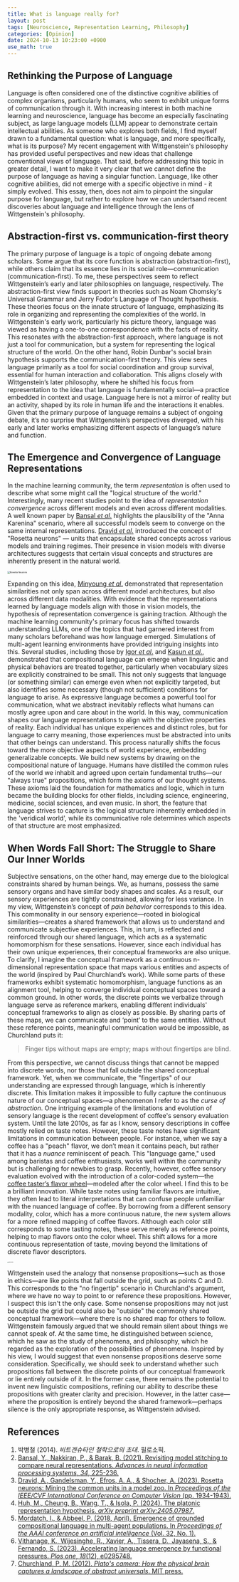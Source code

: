 ```yaml
---
title: What is language really for?
layout: post
tags: [Neuroscience, Representation Learning, Philosophy]
categories: [Opinion]
date: 2024-10-13 10:23:00 +0900
use_math: true
---
```


## Rethinking the Purpose of Language
Language is often considered one of the distinctive cognitive abilities of complex organisms, particularly humans, who seem to exhibit unique forms of communication through it. With increasing interest in both machine learning and neuroscience, language has become an especially fascinating subject, as large language models (LLM) appear to demonstrate certain intellectual abilities. As someone who explores both fields, I find myself drawn to a fundamental question: what is language, and more specifically, what is its purpose? My recent engagement with Wittgenstein's philosophy has provided useful perspectives and new ideas that challenge conventional views of language.
That said, before addressing this topic in greater detail, I want to make it very clear that we cannot define the purpose of language as having a singular function. Language, like other cognitive abilities, did not emerge with a specific objective in mind - it simply evolved. This essay, then, does not aim to pinpoint the singular purpose for language, but rather to explore how we can undertsand recent discoveries about language and intelligence through the lens of Wittgenstein's philosophy.

## Abstraction-first vs. communication-first theory
The primary purpose of language is a topic of ongoing debate among scholars. Some argue that its core function is abstraction (abstraction-first), while others claim that its essence lies in its social role—communication (communication-first). To me, these perspectives seem to reflect Wittgenstein’s early and later philosophies on language, respectively.
The abstraction-first view finds support in theories such as Noam Chomsky's Universal Grammar and Jerry Fodor's Language of Thought hypothesis. These theories focus on the innate structure of language, emphasizing its role in organizing and representing the complexities of the world. In Wittgenstein's early work, particularly his picture theory, language was viewed as having a one-to-one correspondence with the facts of reality. This resonates with the abstraction-first approach, where language is not just a tool for communication, but a system for representing the logical structure of the world.
On the other hand, Robin Dunbar's social brain hypothesis supports the communication-first theory. This view sees language primarily as a tool for social coordination and group survival, essential for human interaction and collaboration. This aligns closely with Wittgenstein’s later philosophy, where he shifted his focus from representation to the idea that language is fundamentally social—a practice embedded in context and usage. Language here is not a mirror of reality but an activity, shaped by its role in human life and the interactions it enables.
Given that the primary purpose of language remains a subject of ongoing debate, it’s no surprise that Wittgenstein’s perspectives diverged, with his early and later works emphasizing different aspects of language’s nature and function.

## The Emergence and Convergence of Language Representations
In the machine learning community, the term _representation_ is often used to describe what some might call the "logical structure of the world." Interestingly, many recent studies point to the idea of _representation convergence_ across different models and even across different modalities. A well known paper by [Bansal _et al_.](https://proceedings.neurips.cc/paper/2021/hash/01ded4259d101feb739b06c399e9cd9c-Abstract.html) highlights the plausibility of the "Anna Karenina" scenario, where all successful models seem to converge on the same internal representations. [Dravid _et al_.](https://arxiv.org/pdf/2306.09346) introduced the concept of "Rosetta neurons" — units that encapsulate shared concepts across various models and training regimes. Their presence in vision models with diverse architectures suggests that certain visual concepts and structures are inherently present in the natural world. 

<img src="https://github.com/user-attachments/assets/996f7fa8-5dd2-4336-9fed-d2d006c0b800" alt="Rosetta Neurons" style="zoom:35%;" />

Expanding on this idea, [Minyoung _et al_.](https://arxiv.org/pdf/2405.07987) demonstrated that representation similarities not only span across different model architectures, but also across different data modalities. With evidence that the representations learned by language models align with those in vision models, the hypothesis of representation convergence is gaining traction.
Although the machine learning community's primary focus has shifted towards understanding LLMs, one of the topics that had garnered interest from many scholars beforehand was how language emerged. Simulations of multi-agent learning environments have provided intriguing insights into this. Several studies, including those by [Igor _et al_.](https://cdn.aaai.org/ojs/11492/11492-13-15020-1-2-20201228.pdf) and [Kasun _et al_.](https://journals.plos.org/plosone/article?id=10.1371/journal.pone.0295748), demonstrated that compositional language can emerge when linguistic and physical behaviors are treated together, particularly when vocabulary sizes are explicitly constrained to be small. This not only suggests that language (or something similar) can emerge even when not explicitly targeted, but also identifies some necessary (though not sufficient) conditions for language to arise.
As expressive language becomes a powerful tool for communication, what we abstract inevitably reflects what humans can mostly agree upon and care about in the world. In this way, communication shapes our language representations to align with the objective properties of reality. Each individual has unique experiences and distinct roles, but for language to carry meaning, those experiences must be abstracted into units that other beings can understand. This process naturally shifts the focus toward the more objective aspects of world experience, embedding generalizable concepts.
We build new systems by drawing on the compositional nature of language. Humans have distilled the common rules of the world we inhabit and agreed upon certain fundamental truths—our "always true" propositions, which form the axioms of our thought systems. These axioms laid the foundation for mathematics and logic, which in turn became the building blocks for other fields, including science, engineering, medicine, social sciences, and even music.
In short, the feature that language strives to capture is the logical structure inherently embedded in the 'veridical world', while its communicative role determines which aspects of that structure are most emphasized.

## When Words Fall Short: The Struggle to Share Our Inner Worlds
Subjective sensations, on the other hand, may emerge due to the biological constraints shared by human beings. We, as humans, possess the same sensory organs and have similar body shapes and scales. As a result, our sensory experiences are tightly constrained, allowing for less variance. In my view, Wittgenstein’s concept of _pain behavior_ corresponds to this idea. This commonality in our sensory experience—rooted in biological similarities—creates a shared framework that allows us to understand and communicate subjective experiences. This, in turn, is reflected and reinforced through our shared language, which acts as a systematic homomorphism for these sensations.
However, since each individual has their own unique experiences, their conceptual frameworks are also unique. To clarify, I imagine the conceptual framework as a continuous n-dimensional representation space that maps various entities and aspects of the world (inspired by Paul Churchland’s work). While some parts of these frameworks exhibit systematic homomorphism, language functions as an alignment tool, helping to converge individual conceptual spaces toward a common ground. In other words, the discrete points we verbalize through language serve as reference markers, enabling different individuals' conceptual frameworks to align as closely as possible. By sharing parts of these maps, we can communicate and ‘point’ to the same entities. Without these reference points, meaningful communication would be impossible, as Churchland puts it:

> Finger tips without maps are empty; maps without fingertips are blind.

From this perspective, we cannot discuss things that cannot be mapped into discrete words, nor those that fall outside the shared conceptual framework. Yet, when we communicate, the "fingertips" of our understanding are expressed through language, which is inherently discrete. This limitation makes it impossible to fully capture the continuous nature of our conceptual spaces—a phenomenon I refer to as the _curse of abstraction_.
One intriguing example of the limitations and evolution of sensory language is the recent development of coffee's sensory evaluation system. Until the late 2010s, as far as I know, sensory descriptions in coffee mostly relied on taste notes. However, these taste notes have significant limitations in communication between people. For instance, when we say a coffee has a "peach" flavor, we don’t mean it contains peach, but rather that it has a _nuance_ reminiscent of peach. This "language game," used among baristas and coffee enthusiasts, works well within the community but is challenging for newbies to grasp.
Recently, however, coffee sensory evaluation evolved with the introduction of a color-coded system—the [coffee taster’s flavor wheel](https://worldcoffeeresearch.org/es/resources/sensory-lexicon)—modeled after the color wheel. I find this to be a brilliant innovation. While taste notes using familiar flavors are intuitive, they often lead to literal interpretations that can confuse people unfamiliar with the nuanced language of coffee. By borrowing from a different sensory modality, color, which has a more continuous nature, the new system allows for a more refined mapping of coffee flavors. Although each color still corresponds to some tasting notes, these serve merely as reference points, helping to map flavors onto the color wheel. This shift allows for a more continuous representation of taste, moving beyond the limitations of discrete flavor descriptors.

<img src="https://github.com/user-attachments/assets/fd6912bc-9528-4752-8017-20831e0fa1ae" alt="grid points" style="zoom:15%;" />

Wittgenstein used the analogy that nonsense propositions—such as those in ethics—are like points that fall outside the grid, such as points C and D. This corresponds to the "no fingertip" scenario in Churchland's argument, where we have no way to point to or reference these propositions. However, I suspect this isn't the only case. Some nonsense propositions may not just be outside the grid but could also be "outside" the commonly shared conceptual framework—where there is no shared map for others to follow. 
Wittgenstein famously argued that we should remain silent about things we cannot speak of. At the same time, he distinguished between science, which he saw as the study of phenomena, and philosophy, which he regarded as the exploration of the possibilities of phenomena. Inspired by his view, I would suggest that even nonsense propositions deserve some consideration. Specifically, we should seek to understand whether such propositions fall between the discrete points of our conceptual framework or lie entirely outside of it. In the former case, there remains the potential to invent new linguistic compositions, refining our ability to describe these propositions with greater clarity and precision. However, in the latter case—where the proposition is entirely beyond the shared framework—perhaps silence is the only appropriate response, as Wittgenstein advised.

## References

1. 박병철 (2014). *비트겐슈타인 철학으로의 초대*. 필로소픽.
1. [Bansal, Y., Nakkiran, P., & Barak, B. (2021). Revisiting model stitching to compare neural representations. *Advances in neural information processing systems*, *34*, 225-236.](https://proceedings.neurips.cc/paper/2021/hash/01ded4259d101feb739b06c399e9cd9c-Abstract.html)
1. [Dravid, A., Gandelsman, Y., Efros, A. A., & Shocher, A. (2023). Rosetta neurons: Mining the common units in a model zoo. In *Proceedings of the IEEE/CVF International Conference on Computer Vision* (pp. 1934-1943).](https://openaccess.thecvf.com/content/ICCV2023/html/Dravid_Rosetta_Neurons_Mining_the_Common_Units_in_a_Model_Zoo_ICCV_2023_paper.html)
1. [Huh, M., Cheung, B., Wang, T., & Isola, P. (2024). The platonic representation hypothesis. *arXiv preprint arXiv:2405.07987*.](https://arxiv.org/abs/2405.07987)
1. [Mordatch, I., & Abbeel, P. (2018, April). Emergence of grounded compositional language in multi-agent populations. In *Proceedings of the AAAI conference on artificial intelligence* (Vol. 32, No. 1).](https://ojs.aaai.org/index.php/AAAI/article/view/11492)
1. [Vithanage, K., Wijesinghe, R., Xavier, A., Tissera, D., Jayasena, S., & Fernando, S. (2023). Accelerating  language emergence by functional pressures. *Plos one*, *18*(12), e0295748.](https://journals.plos.org/plosone/article?id=10.1371/journal.pone.0295748)
1. [Churchland, P. M. (2012). *Plato's camera: How the physical brain captures a landscape of abstract universals*. MIT press.](https://mitpress.mit.edu/9780262525183/platos-camera/)

